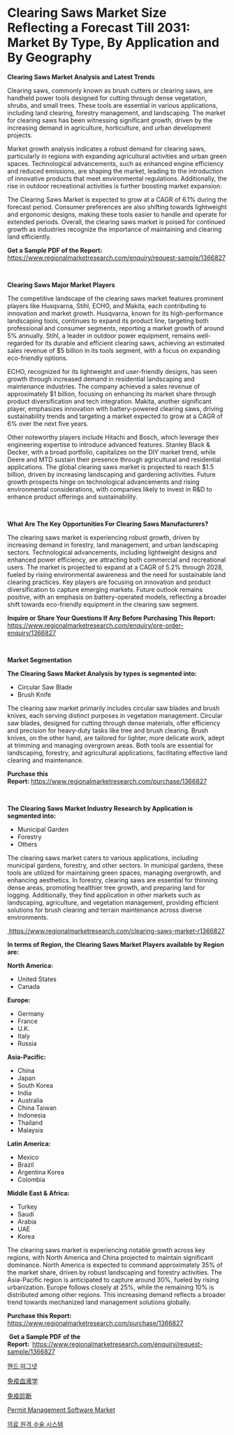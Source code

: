 <p><h1>Clearing Saws Market Size Reflecting a Forecast Till 2031: Market By Type, By Application and By Geography</h1></p><p><strong>Clearing Saws Market Analysis and Latest Trends</strong></p>
<p><p>Clearing saws, commonly known as brush cutters or clearing saws, are handheld power tools designed for cutting through dense vegetation, shrubs, and small trees. These tools are essential in various applications, including land clearing, forestry management, and landscaping. The market for clearing saws has been witnessing significant growth, driven by the increasing demand in agriculture, horticulture, and urban development projects.</p><p>Market growth analysis indicates a robust demand for clearing saws, particularly in regions with expanding agricultural activities and urban green spaces. Technological advancements, such as enhanced engine efficiency and reduced emissions, are shaping the market, leading to the introduction of innovative products that meet environmental regulations. Additionally, the rise in outdoor recreational activities is further boosting market expansion.</p><p>The Clearing Saws Market is expected to grow at a CAGR of 6.1% during the forecast period. Consumer preferences are also shifting towards lightweight and ergonomic designs, making these tools easier to handle and operate for extended periods. Overall, the clearing saws market is poised for continued growth as industries recognize the importance of maintaining and clearing land efficiently.</p></p>
<p><strong>Get a Sample PDF of the Report:&nbsp;</strong> <a href="https://www.regionalmarketresearch.com/enquiry/request-sample/1366827">https://www.regionalmarketresearch.com/enquiry/request-sample/1366827</a></p>
<p>&nbsp;</p>
<p><strong>Clearing Saws Major Market Players</strong></p>
<p><p>The competitive landscape of the clearing saws market features prominent players like Husqvarna, Stihl, ECHO, and Makita, each contributing to innovation and market growth. Husqvarna, known for its high-performance landscaping tools, continues to expand its product line, targeting both professional and consumer segments, reporting a market growth of around 5% annually. Stihl, a leader in outdoor power equipment, remains well-regarded for its durable and efficient clearing saws, achieving an estimated sales revenue of $5 billion in its tools segment, with a focus on expanding eco-friendly options.</p><p>ECHO, recognized for its lightweight and user-friendly designs, has seen growth through increased demand in residential landscaping and maintenance industries. The company achieved a sales revenue of approximately $1 billion, focusing on enhancing its market share through product diversification and tech integration. Makita, another significant player, emphasizes innovation with battery-powered clearing saws, driving sustainability trends and targeting a market expected to grow at a CAGR of 6% over the next five years.</p><p>Other noteworthy players include Hitachi and Bosch, which leverage their engineering expertise to introduce advanced features. Stanley Black & Decker, with a broad portfolio, capitalizes on the DIY market trend, while Deere and MTD sustain their presence through agricultural and residential applications. The global clearing saws market is projected to reach $1.5 billion, driven by increasing landscaping and gardening activities. Future growth prospects hinge on technological advancements and rising environmental considerations, with companies likely to invest in R&D to enhance product offerings and sustainability.</p></p>
<p>&nbsp;</p>
<p><strong>What Are The Key Opportunities For Clearing Saws Manufacturers?</strong></p>
<p><p>The clearing saws market is experiencing robust growth, driven by increasing demand in forestry, land management, and urban landscaping sectors. Technological advancements, including lightweight designs and enhanced power efficiency, are attracting both commercial and recreational users. The market is projected to expand at a CAGR of 5.2% through 2028, fueled by rising environmental awareness and the need for sustainable land clearing practices. Key players are focusing on innovation and product diversification to capture emerging markets. Future outlook remains positive, with an emphasis on battery-operated models, reflecting a broader shift towards eco-friendly equipment in the clearing saw segment.</p></p>
<p><strong>Inquire or Share Your Questions If Any Before Purchasing This Report:</strong> <a href="https://www.regionalmarketresearch.com/enquiry/pre-order-enquiry/1366827">https://www.regionalmarketresearch.com/enquiry/pre-order-enquiry/1366827</a></p>
<p>&nbsp;</p>
<p><strong>Market Segmentation</strong></p>
<p><strong>The Clearing Saws Market Analysis by types is segmented into:</strong></p>
<p><ul><li>Circular Saw Blade</li><li>Brush Knife</li></ul></p>
<p><p>The clearing saw market primarily includes circular saw blades and brush knives, each serving distinct purposes in vegetation management. Circular saw blades, designed for cutting through dense materials, offer efficiency and precision for heavy-duty tasks like tree and brush clearing. Brush knives, on the other hand, are tailored for lighter, more delicate work, adept at trimming and managing overgrown areas. Both tools are essential for landscaping, forestry, and agricultural applications, facilitating effective land clearing and maintenance.</p></p>
<p><strong>Purchase this Report:&nbsp;</strong><a href="https://www.regionalmarketresearch.com/purchase/1366827">https://www.regionalmarketresearch.com/purchase/1366827</a></p>
<p>&nbsp;</p>
<p><strong>The Clearing Saws Market Industry Research by Application is segmented into:</strong></p>
<p><ul><li>Municipal Garden</li><li>Forestry</li><li>Others</li></ul></p>
<p><p>The clearing saws market caters to various applications, including municipal gardens, forestry, and other sectors. In municipal gardens, these tools are utilized for maintaining green spaces, managing overgrowth, and enhancing aesthetics. In forestry, clearing saws are essential for thinning dense areas, promoting healthier tree growth, and preparing land for logging. Additionally, they find application in other markets such as landscaping, agriculture, and vegetation management, providing efficient solutions for brush clearing and terrain maintenance across diverse environments.</p></p>
<p><a href="https://www.regionalmarketresearch.com/clearing-saws-market-r1366827">&nbsp;https://www.regionalmarketresearch.com/clearing-saws-market-r1366827</a></p>
<p><strong>In terms of Region, the Clearing Saws Market Players available by Region are:</strong></p>
<p>
    <p> <strong> North America: </strong>
        <ul>
            <li>United States</li>
            <li>Canada</li>
        </ul>
        </p> 
    <p> <strong> Europe: </strong>
        <ul>
            <li>Germany</li>
            <li>France</li>
            <li>U.K.</li>
            <li>Italy</li>
            <li>Russia</li>
        </ul>
        </p> 
    <p> <strong> Asia-Pacific: </strong>
        <ul>
            <li>China</li>
            <li>Japan</li>
            <li>South Korea</li>
            <li>India</li>
            <li>Australia</li>
            <li>China Taiwan</li>
            <li>Indonesia</li>
            <li>Thailand</li>
            <li>Malaysia</li>
        </ul>
        </p> 
    <p> <strong> Latin America: </strong>
        <ul>
            <li>Mexico</li>
            <li>Brazil</li>
            <li>Argentina Korea</li>
            <li>Colombia</li>
        </ul>
        </p> 
    <p> <strong> Middle East & Africa: </strong>
        <ul>
            <li>Turkey</li>
            <li>Saudi</li>
            <li>Arabia</li>
            <li>UAE</li>
            <li>Korea</li>
        </ul>
    </p>
    </p>
<p><p>The clearing saws market is experiencing notable growth across key regions, with North America and China projected to maintain significant dominance. North America is expected to command approximately 35% of the market share, driven by robust landscaping and forestry activities. The Asia-Pacific region is anticipated to capture around 30%, fueled by rising urbanization. Europe follows closely at 25%, while the remaining 10% is distributed among other regions. This increasing demand reflects a broader trend towards mechanized land management solutions globally.</p></p>
<p><strong>Purchase this Report: </strong><a href="https://www.regionalmarketresearch.com/purchase/1366827">https://www.regionalmarketresearch.com/purchase/1366827</a></p>
<p>&nbsp;<strong>Get a Sample PDF of the Report:&nbsp;&nbsp;</strong><a href="https://www.regionalmarketresearch.com/enquiry/request-sample/1366827">https://www.regionalmarketresearch.com/enquiry/request-sample/1366827</a></p>
<p><strong></strong></p>
<p><p><a href="https://medium.com/@petbigbeepjn/%ED%95%B8%EB%93%9C-%EC%9E%90%EC%84%9D-%EC%8B%9C%EC%9E%A5-%ED%98%81%EC%8B%A0-2024-2031-%EB%8B%A4%EC%9D%8C-10%EB%85%84%EC%9D%84-%ED%98%95%EC%84%B1%ED%95%98%EB%8A%94-%EC%8B%9C%EC%9E%A5-%EB%8F%99%ED%96%A5-a0abdcaa87f1?postPublishedType=repub">핸드 마그넷</a></p><p><a href="https://medium.com/@amilkarrodriguez2/2024%E5%B9%B4%E3%81%8B%E3%82%892031%E5%B9%B4%E3%81%BE%E3%81%A7%E3%81%AE%E5%85%8D%E7%96%AB%E8%A1%80%E6%B6%B2%E5%AD%A6%E5%B8%82%E5%A0%B4%E3%82%B7%E3%82%A7%E3%82%A2%E3%81%A8%E7%AB%B6%E4%BA%89%E7%92%B0%E5%A2%83%E3%81%AB%E9%96%A2%E3%81%99%E3%82%8B%E6%B4%9E%E5%AF%9F-11fe4fd89333?postPublishedType=repub">免疫血液学</a></p><p><a href="https://medium.com/@amilkarrodriguez2/%E5%85%8D%E7%96%AB%E8%A8%BA%E6%96%AD%E5%B8%82%E5%A0%B4%E5%88%86%E6%9E%90%E3%83%AC%E3%83%9D%E3%83%BC%E3%83%88-%E5%9C%B0%E5%9F%9F-%E3%82%BF%E3%82%A4%E3%83%97-%E5%85%8D%E7%96%AB%E8%A8%BA%E6%96%AD%E6%A9%9F%E5%99%A8-%E5%85%8D%E7%96%AB%E5%88%86%E6%9E%90-%E3%81%8A%E3%82%88%E3%81%B3%E9%81%A9%E7%94%A8-%E8%85%AB%E7%98%8D%E5%AD%A6%E3%81%8A%E3%82%88%E3%81%B3%E5%86%85%E5%88%86%E6%B3%8C%E5%AD%A6-%E8%82%9D%E7%82%8E%E3%81%8A%E3%82%88%E3%81%B3%E3%83%AC%E3%83%88%E3%83%AD%E3%82%A6%E3%82%A4%E3%83%AB%E3%82%B9%E6%A4%9C%E6%9F%BB-%E6%84%9F%E6%9F%93%E7%97%87%E6%A4%9C%E6%9F%BB-%E6%B6%88%E5%8C%96%E5%99%A8%E7%B3%BB%E4%BE%BF%E6%A4%9C%E6%9F%BB-%E3%81%AB%E3%82%88%E3%82%8B%E3%82%B0%E3%83%AD%E3%83%BC%E3%83%90%E3%83%AB%E3%82%A4%E3%83%B3%E3%82%B5%E3%82%A4%E3%83%88-529e5cc9b694?postPublishedType=repub">免疫診断</a></p><p><a href="https://www.linkedin.com/pulse/permit-management-software-market-report-product-type-basic36-180monthstandard180-360monthseniorabove-yl4ef?trackingId=sSfJCsp0TsKfzKyLSRGLLQ%3D%3D">Permit Management Software Market</a></p><p><a href="https://medium.com/@petbigbeepjn/%EC%9D%98%EB%A3%8C-%EC%9B%90%EA%B2%A9-%EC%88%98%EC%88%A0-%EC%8B%9C%EC%8A%A4%ED%85%9C-%EC%8B%9C%EC%9E%A5%EC%9D%84-%ED%98%95%EC%84%B1%ED%95%98%EB%8A%94-%ED%98%81%EC%8B%A0%EA%B3%BC-%EC%8B%9C%EC%9E%A5-%EB%8F%99%ED%96%A5%EC%9D%80-%EB%AC%B4%EC%97%87%EC%9E%85%EB%8B%88%EA%B9%8C-81c727620e0d?postPublishedType=repub">의료 원격 수술 시스템</a></p></p>
